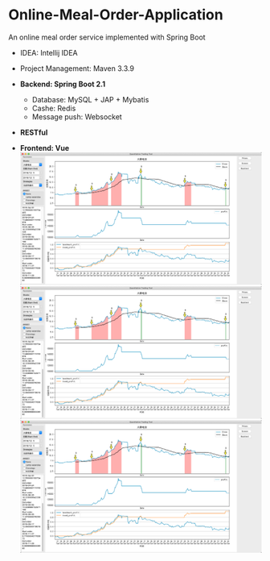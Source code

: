 # Online-Meal-Order-Application
An online meal order service implemented with Spring Boot

* IDEA: Intellij IDEA

* Project Management: Maven 3.3.9

* **Backend: Spring Boot 2.1**
	* Database: MySQL + JAP + Mybatis
	* Cashe: Redis
	* Message push: Websocket

* **RESTful**

* **Frontend: Vue**
![Product](https://github.com/dearbuddha/Quantitative-Trading-Tool/blob/master/Pics/Backtest.png)
![BuyerOrder](https://github.com/dearbuddha/Quantitative-Trading-Tool/blob/master/Pics/Backtest.png)
![SellerOrder](https://github.com/dearbuddha/Quantitative-Trading-Tool/blob/master/Pics/Backtest.png)
